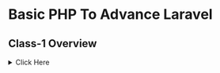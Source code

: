 # Basic PHP To Advance Laravel

## Class-1 Overview

<details>
  <summary>Click Here</summary>

1. Github

- What is Git & Github

- Why need Git & Github

- Git bash Downloads & Installation

- Create an Account on Github

- Create project Local to Online

- Create Project Online

- How to fork any github project from another account.

</details>